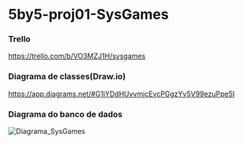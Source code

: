 # 5by5-proj01-SysGames

### Trello
https://trello.com/b/VO3MZJ1H/sysgames

### Diagrama de classes(Draw.io)
https://app.diagrams.net/#G1iYDdHUvvmjcEvcPGgzYv5V99ezuPpe5I

### Diagrama do banco de dados
![Diagrama_SysGames](https://user-images.githubusercontent.com/6529705/112631216-5a936a80-8e15-11eb-81d8-d7cfbff62281.png)
